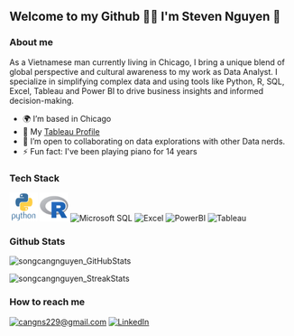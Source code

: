 ## Welcome to my Github :man_technologist: **I'm Steven Nguyen** 👋
### About me
As a Vietnamese man currently living in Chicago, I bring a unique blend of global perspective and cultural awareness to my work as Data Analyst. I specialize in simplifying complex data and using tools like Python, R, SQL, Excel, Tableau and Power BI to drive business insights and informed decision-making.
- 🌍 I’m based in Chicago
- :bookmark_tabs: My [Tableau Profile](https://public.tableau.com/app/profile/song.cang.nguyen)
- 👯 I’m open to collaborating on data explorations with other Data nerds.
- ⚡ Fun fact: I've been playing piano for 14 years
### Tech Stack

<img src="https://github.com/devicons/devicon/blob/master/icons/python/python-original-wordmark.svg" alt="Python" width="50" height="50"/> <img src="https://github.com/devicons/devicon/blob/master/icons/r/r-original.svg" alt="R" width="50" height="50"/>   <img src="https://cdn.worldvectorlogo.com/logos/postgresql.svg" alt="Microsoft SQL" width="50" height="50" />  <img src="https://github.com/sempostma/office365-icons/blob/master/png/256/excel.png" alt="Excel" width="50" height="50"/> <img src="https://github.com/microsoft/PowerBI-Icons/blob/main/PNG/Power-BI.png" alt="PowerBI" width="50" height="50"/>  <img src="https://cdn.worldvectorlogo.com/logos/tableau-software.svg" alt="Tableau" width="50" height="50"/>

### Github Stats
<p align="left"> <img src="https://github-readme-stats.vercel.app/api?username=songcangnguyen&show_icons=true" alt="songcangnguyen_GitHubStats" />
<p align="left"><img src="https://github-readme-streak-stats.herokuapp.com/?user=songcangnguyen&layout=compact" alt="songcangnguyen_StreakStats" /></p>

### How to reach me 
<a href="mailto:cangns229@gmail.com">![cangns229@gmail.com](https://img.shields.io/badge/Gmail-D14836?style=for-the-badge&logo=gmail&logoColor=white)</a>  <a href="https://www.linkedin.com/in/songcangn/">![LinkedIn](https://img.shields.io/badge/LinkedIn-0077B5?style=for-the-badge&logo=linkedin&logoColor=white)</a>





